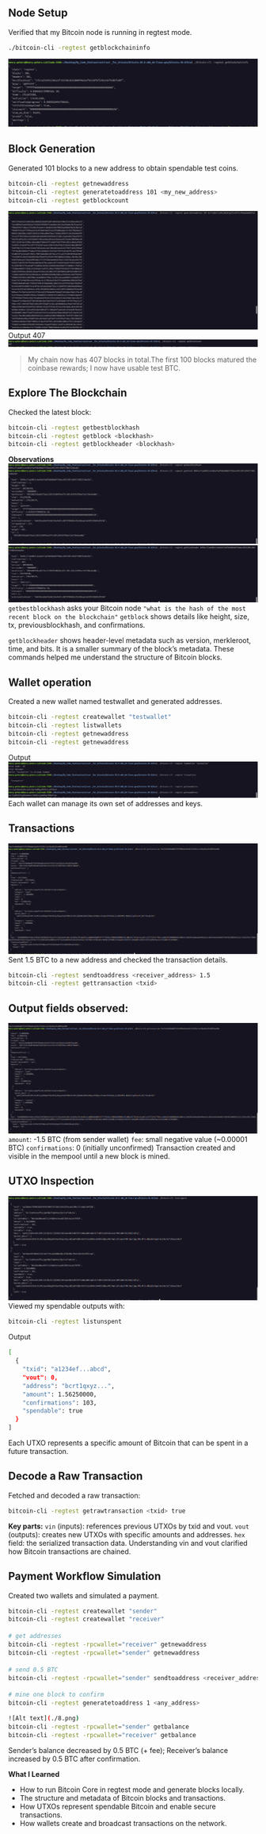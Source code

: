 <!-- 2

- ```powershell

henry-peters@henry-peters-Latitude-3340:~/Desktop/My_Code_Station/rust/rust _for_bitcoin/bitcoin-30.0-x86_64-linux-gnu/bitcoin-30.0/bin$ ./bitcoin-cli listreceivedbyaddress 0 true
[
  {
    "address": "bcrt1qhpf8g9julearpetg0c9d3qp98e89lnxgdn5r3n",
    "amount": 0.00000000,
    "confirmations": 0,
    "label": "",
    "txids": [
    ]
  }
]
henry-peters@henry-peters-Latitude-3340:~/Desktop/My_Code_Station/rust/rust _for_bitcoin/bitcoin-30.0-x86_64-linux-gnu/bitcoin-30.0/bin$ ^C
henry-peters@henry-peters-Latitude-3340:~/Desktop/My_Code_Station/rust/rust _for_bitcoin/bitcoin-30.0-x86_64-linux-gnu/bitcoin-30.0/bin$ ./bitcoin-cli generatetoaddress 101 bcrt1qhpf8g9julearpetg0c9d3qp98e89lnxgdn5r3n
[
  "495d50791375d102cbc59e3a0a1174192a19f14243fa3201d879d089331729bb",
  "7f60e4445bb6a37db1928fa3e761556b6db4119c4e0a00d8d7bd035241f4b50f",
  "6e076defc5164a0bb79a25d4b850854d0dea1fe2bead2a039afc2dbd3af099b5",
  "6e29ad413928eda14fcbc48dfac3a6afce74c23d10569810c588791606e5a402",
  "14b21663639e18a21740e292181d6a0525aa11a53900a74a83e9230fe95d5fc0",
  "3b2b7890042d18afcd7819e7075bda91d2e583511770eda2f9d14b0a59981e28",
  "084266ad14c502daba68b1b044b6a8ea260749323cec4f4988b1e2e6a02722e2",
  "6cd9894515051ab59501253b4f6411abac8eafb716f5daf6f92ae41897a90df8",
  "3518034b19324c659915fac5025820ebe99b8535393dc0050b55fdd0c9f56c82",
  "2361828b056d755b8029f27b149e035f07b585d83062349460b7a909560b3c62",
  "36e7704a0161bb1fbe06211fe8d8edbce064ba7b929c78581c911593cacef290",
  "45f854207c56c1e6c7a8f4cc5c36dffdbdeb131ce74faff870bbc750e2de0c50",
  "57cdf4816a603ba4a7ee1eee79b6f77534fe136cb1ee61424c6a6ea34446b899",
  "03c16c96ead68f0f1340be8bfdecde4b12765107e643fd4483f40500d9a6177f",
  "092eec586f8728a1f4c32f12863e215a4746a6e43dff071b639ecd5813555065",
  "5dcd249d1fcb2c91b84156560f0377083a5d90571361874a78201d33026e0810",
  "09fdcac7270eb194960b67910f083a17c584da02522042b0b76e10782d9ac900",
  "7f42dffc78c8fe4ac750a0b355857b51fa189d917528fe26a2cd2fb14809ccfa",
  "22cf1e38971c53ba6726484a80efe0488e495631d5bde450f508bf06fbc256af",
  "78981338af9ad779707cfd1f6ba7f7b2a0a4d530d4a9205cf982d7380f483816",
  "35fa8bed9611256eb8c3619d5292b7636b33d6841226e9efd0508f593746a131",
  "3a619b11f2dbb8562038ab2d7bf4da91f493961d8ad587bd53ecd098bafc01f6",
  "3b57fc724cce737ac320cb2a8a6bec61dfc62ab1afad6fe3225362e74ed274a0",
  "7361f3674aa8205321f043abfa2dcf354a500a765764cb92dd7c250fd74d995c",
  "44d9fd8427a01303bead617cd3e5b02452ccf20d66560380e2a028369a2e284d",
  "7269cf088b5f0f7f17a1fdfa042384d3c9e95c9e738a86f090993e932137fb5d",
  "7fc309fed820d704ee52eb20624e7ae40cd8b605ecad9f06383f012d87e40df5",
  "4b5d34d583caa1e204c02654a648f449b71f3daa7df85fd778d2a2f5d977050d",
  "703724b24117995e66a3b1ac30695269de15921527d7b9dbf36da2dbf6f01ea1",
  "121e2ee5a7b7eb5cb6dc88377a704fafdf5cd7a04ae8d926ae3a67edc08511de",
  "15db5d7d4e5ff2198833e81f79959b4b5864d9103c16b22fdedf2770f657131d",
  "21f65fca5edd389c400b94746b9cc6b8cbd846e75ace2d4230e34e6b42b5bdc6",
  "1298c41c7ee47a793293a9f8c261c86d092bb09fd01d39f99d67ef5156755256",
  "280e6cfba87b9ab6d8a2b8b647cc37778659c22e01be176b668a3b4ab93f70e8",
  "44811b84c92f8dd0540914fa91dae1fa6ca6d208f0b1137b72ca733d8985e25a",
  "0bd30115a2389257b254b44384cdf3bcde813ece8571e37cc968d56ea8148389",
  "5d67fb10fb4a7f314875234fa49004e12b647d31cf3f493a777ef2ffd6c38ee6",
  "149bd96de5598f1f536852864aa1cfe91a857cfe7e1900ae53353b71653c593a",
  "2ac3569e208a993c18d8d2d23014ee6c41712ed99e50d8ab2b87c15c851f1cec",
  "182fe8590d069ab1cdd48b4a083c08c71937702b6c0fd492f16b69f06e3a98b0",
  "297c7a07f89e6d9ed3ad9416ae093f7c861d54f95013ac14887b57e5d86bf88c",
  "2402faca46dd43d2bc32e6945d42c179d518c3070c8fea9940280fdbced90f5d",
  "014f6682edc19addda6b60a22642453a89b48a43d6b3dc77337e3fe69d765d4a",
  "511e3cba0ba73e1bd42278df067c67079fab1193176599da3a50dddd5c8acef3",
  "1ed71aca044bfe875b9a928ceeaf337366ac04c556cf06079ecc885a0f5edeac",
  "507d80a940d83cb5a08a7aa672352c5726eb69ee644a3e43ad8f11850ca57d17",
  "642e6935961cbccb6fbe359e510d70ab665913464109487286ef9412af5f61da",
  "5fe81011304131f182dedb8dbd5105b97dd27eebca7f877a24458d850f84c162",
  "52d3a07a7b1296da00224d729a7c3eb734de829e895c5ff037e2981d4cc7b39c",
  "774d8fb3c5fce23ec4d2db9c8da26ada711134fe22bb78a90087600d2443c921",
  "4f67ea4dfe35ad9dd851d49f01482a34c9c8ecdb29612d2da7bdb80cc584ebbf",
  "7e1f780ff258c973b827e7d1aad16304fe484cb6ddee8016bab8aae83e2fdc8f",
  "664752d89387a4e058293455fb1b629b8d768daab4d6ccb3dabfc944d5c3b332",
  "5e23f6c0277ba76e1eea65eb4c7412a0c0796b788c4451f248fdcf091b36152a",
  "5c8d92c604490a2c3b11c64cfa8d0c370dd2984493f75946c236db951c173bc8",
  "30c3be303f80667990dd8d5d83b91e2538b61581ffaf409d41e5423ebc3a0902",
  "4cb70fd4e3da0cd9536a76468c9ef74b42a9aae2655f79c3c402f0570e43f577",
  "09b91d62ba1bfba7c083f764b9d5e7978a7ba81858d3af55322adf4657b83385",
  "347e37771ead5fde09ec273c2623ed783adbc842c4b66213d5d1e2302f9d3ed5",
  "4b11f5ed131e5a962f9eb2d9f7a90993c0ba75d4a72636b1c60564ac94abc248",
  "527061e23ae159a2c7a58de45addd07726de55395ef21b2e5849e4537af6217c",
  "58876d3638ae2ae4773a0d02b1aa2860f51c018ff07e7d1be4973206a6ff928f",
  "14c47045a4cea12bfe64b79f1232af1430ae957253bd74d81ef28894c019448c",
  "2336c6eaedd506ec66eb44b9b8593a20f3801f34d239e0942f18546db8005aaa",
  "3141bb8b522ab09dd044352c18f06716d49dfca904fb55bbcdf8e220c8a3ba04",
  "31afb3aface6acf97038fcdfadd698fc0e13b1738ff3a8b2be40881562a5a521",
  "3a689f0eb4c53206755619bfc16a4f8d8959b40f05c6292dbda83c8ee884759e",
  "22ad6a0f6c1d3005abf61b302afe4239a8b6bac0bea78119c1ccc81c0bc2bb23",
  "5073a29c54089ffdf42f6eaca01873560dc0f5248f3b164f60190e1e09b477cd",
  "48c546daf6da2badf9cca7788b13f26fd5d97d9a8f44452c30632c5716a9fa64",
  "3c80fc6af30b0028d9d3e805bda05643d680d59dad876045afcc1963b0bc61d3",
  "3e861f142a85166d7aed00bb5c41a03d1f72bb2a117bc2a0e8e7606315105c28",
  "63c504f0196325ee8f68665be5867de5db4ff76d55766ab9a840a1de1f798500",
  "5822329d2c0a20a39487c700897eda5a8024ed422609786379157f079b46ff4b",
  "3367d0334ac756f8269d232355bdcbda5b922440a795326d6753f6b0cc523301",
  "5cdbe08544fa210860230333fd93342e4ed3dc7c0c9e420362a6299ccd172e7c",
  "037cccb8b213bf6562df94321ec5f4de4cba4e9cf2d09b64e69ba54da10f5ab1",
  "0109545df9d26e1838969dea53d05ead0eaf37c6aef7a962a27565bf520eb512",
  "41e960095a7a0c02eadefb7a10e38d45ec1cc75d2007ff83e6aeb974f8e9f16c",
  "68301797757fc1e95f6e65f56f68285b1bb2518e391d89f60ebf1cc1170232d9",
  "0a263df13b4610eb38cb9a579eea630a6a70f790f0e9f000bbe6bf398e524a50",
  "61c4fc3d357b4ff54884844c0ce7b14e471744c759523b8c077da2e1bdd63498",
  "493e2dfb54a222157360598bcd402798542ccb3da656d7d479ef47ed8de20ec9",
  "6992244e4d96f053009ca56460a8bb832126a23ba7d859ebb306af279c65fbbf",
  "31cd9f3acd584b4f682dd7c3171c57190993d2b66d6a2849fb7a8c27494cdfc6",
  "4cf323c4347fdae839bcf75ad691b79393108039c0dea1474ad97e51fa0c262f",
  "40a7cda13cfa62b3e96e268cca44145ad98bccd9803070f81f6c52c1d698abc3",
  "7cd2953913df719aa3c5fdc42be6a7682509c240dd24bf9df19b5723e9eda077",
  "23673a7e0e998fcf4a592b0e5c8806d8361249dbc777a4a357f43745546ff80d",
  "1009c8d0792f535f8818113b90450852cb71090f22dc909cd72aff84ac4b7b13",
  "0300d9a1940be7106d92186afec13a6c17ff6d9af199b9b8c0cfe969fe7958da",
  "22fbe814634371477f8f81407b26266f0e6624ab062cd4d10b053950a05e1146",
  "23ef7b62007155b55c4360a258498d645bd32bfaa593f5069c668dc431d5140a",
  "18081095fb37f65eed2a2271f1a5a2d55bbf8891c7f6bef09d52c505c6e03f1e",
  "001d0720468a2f9c63ea4d7abcefd853b1bb898d476bc0d96005712ad6e13a9e",
  "27f9a15e867495eb2fb5371b159ba7f813b917d0fe0c4dd74ea3799d6c4f04c4",
  "49d8d04372428ea482ef35ceda838be53b2c22741eb35749de27656a9b88539d",
  "4f7db9effa1364bf4537881a246acf82aac2097afc25c61755f6e04b4809e123",
  "071c359364be5318af845d9210a92845df2cf19917cdf792f4abc97209264c8e",
  "7c97ce705a15236e4f4ba2e0981d29996b5ee3a66b32fae20509d8bd2e6befa3",
  "45133a85b0bbd11563a4bc858d8ed03ea2ee11a5150f3642d15aac8787899ed6"
]
henry-peters@henry-peters-Latitude-3340:~/Desktop/My_Code_Station/rust/rust _for_bitcoin/bitcoin-30.0-x86_64-linux-gnu/bitcoin-30.0/bin$ ./bitcoin-cli getbalance
50.00000000

```
Explanation: 
In my wallet, I mined 101 new blocks and sent the block rewards (newly created bitcoins) to the specific address I provided.

- when I did this,
./bitcoin-cli -regtest getblockcount
The output is 
`101`


3
- bitcoin-cli -regtest getbestblockhash
This gives you a long string of letters and numbers called a hash.
The hash is like a fingerprint for the most recent block.
You need this hash to look up details about that specific block.

-bitcoin-cli -regtest getblock <blockhash>
Replace <blockhash> with the hash you got in step 1.
This shows everything about that block, including: hash, confirmation, height, tx, time, mediantime, nonce

-bitcoin-cli -regtest getblockheader <blockhash>
Gives just the “summary” of the block, without listing all transactions.
Key fields include:hash, height, version, merkleroot, time, difficulty, previousblockhash

4
-bitcoin-cli -regtest createwallet "testwallet"
Bitcoin Core creates a new wallet file under your data directory.
You can now store addresses, keys, and manage transactions in this wallet.

-bitcoin-cli -regtest -rpcwallet="testwallet" getnewaddress
bcrt1qzh69afn9vachf8vyqsf8z39w0qnzpmfghwnmvl
bcrt1qp9zwezv82h32pk8d8nm3rycdwy0ycq0ylfatz5
bcrt1qqfgum8g0gjjjap8ks68722ld90juxl573krd7m

-Bitcoin Core doesn’t provide a direct “list all addresses” command, but you can see all used addresses like this:
`bitcoin-cli -regtest -rpcwallet="testwallet" listreceivedbyaddress 0 true` -->






## Node Setup 
Verified that my Bitcoin node is running in regtest mode.

```bash 
./bitcoin-cli -regtest getblockchaininfo
```
![Alt text](./step1.png)

## Block Generation
Generated 101 blocks to a new address to obtain spendable test coins.

```bash
bitcoin-cli -regtest getnewaddress
bitcoin-cli -regtest generatetoaddress 101 <my_new_address>
bitcoin-cli -regtest getblockcount
```
![Alt text](./2.png)
Output
407
![Alt text](./3.png)
> My chain now has 407 blocks in total.The first 100 blocks matured the coinbase rewards; I now have usable test BTC.

## Explore The Blockchain
Checked the latest block:

```bash
bitcoin-cli -regtest getbestblockhash
bitcoin-cli -regtest getblock <blockhash>
bitcoin-cli -regtest getblockheader <blockhash>
```
**Observations**
![Alt text](./4.png)
![Alt text](./5.png)
`getbestblockhash` asks your Bitcoin node `"what is the hash of the most recent block on the blockchain"`
`getblock` shows details like height, size, tx, previousblockhash, and confirmations.

`getblockheader` shows header-level metadata such as version, merkleroot, time, and bits.
It is a smaller summary of the block’s metadata. These commands helped me understand the structure of Bitcoin blocks. 

## Wallet operation
Created a new wallet named testwallet and generated addresses.
```bash
bitcoin-cli -regtest createwallet "testwallet"
bitcoin-cli -regtest listwallets
bitcoin-cli -regtest getnewaddress
bitcoin-cli -regtest getnewaddress
```
Output
![Alt text](./6.png)
Each wallet can manage its own set of addresses and keys.

## Transactions
![Alt text](./7.png)
Sent 1.5 BTC to a new address and checked the transaction details.
```bash
bitcoin-cli -regtest sendtoaddress <receiver_address> 1.5
bitcoin-cli -regtest gettransaction <txid>
```

## Output fields observed:
![Alt text](./7.png)
`amount`: -1.5 BTC (from sender wallet)
`fee`: small negative value (~0.00001 BTC)
`confirmations`: 0 (initially unconfirmed)
Transaction created and visible in the mempool until a new block is mined.

## UTXO Inspection
![Alt text](./8.png)
Viewed my spendable outputs with:
```bash
bitcoin-cli -regtest listunspent
```

Output
```bash
[
  {
    "txid": "a1234ef...abcd",
    "vout": 0,
    "address": "bcrt1qxyz...",
    "amount": 1.56250000,
    "confirmations": 103,
    "spendable": true
  }
]
```
Each UTXO represents a specific amount of Bitcoin that can be spent in a future transaction.

## Decode a Raw Transaction
Fetched and decoded a raw transaction:
```bash
bitcoin-cli -regtest getrawtransaction <txid> true
```
**Key parts:**
`vin` (inputs): references previous UTXOs by txid and vout.
`vout` (outputs): creates new UTXOs with specific amounts and addresses.
`hex` field: the serialized transaction data.
Understanding vin and vout clarified how Bitcoin transactions are chained.

## Payment Workflow Simulation
Created two wallets and simulated a payment.
```bash
bitcoin-cli -regtest createwallet "sender"
bitcoin-cli -regtest createwallet "receiver"

# get addresses
bitcoin-cli -regtest -rpcwallet="receiver" getnewaddress
bitcoin-cli -regtest -rpcwallet="sender" getnewaddress

# send 0.5 BTC
bitcoin-cli -regtest -rpcwallet="sender" sendtoaddress <receiver_address> 0.5

# mine one block to confirm
bitcoin-cli -regtest generatetoaddress 1 <any_address>
```

```bash
![Alt text](./8.png)
bitcoin-cli -regtest -rpcwallet="sender" getbalance
bitcoin-cli -regtest -rpcwallet="receiver" getbalance
```
Sender’s balance decreased by 0.5 BTC (+ fee); Receiver’s balance increased by 0.5 BTC after confirmation.


**What I Learned**
- How to run Bitcoin Core in regtest mode and generate blocks locally.
- The structure and metadata of Bitcoin blocks and transactions.
- How UTXOs represent spendable Bitcoin and enable secure transactions.
- How wallets create and broadcast transactions on the network.
